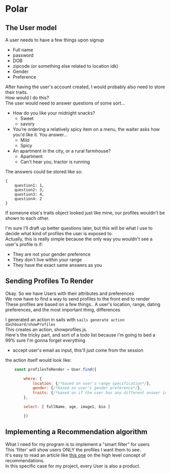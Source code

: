 # Polar

## The User model
A user needs to have a few things upon signup
- Full name
- password
- DOB
- zipcode (or something else related to location idk)  
- Gender
- Preference

After having the user's account created, I would probably also need to store their traits.  
How would I do this?  
The user would need to answer questions of some sort...  
+ How do you like your midnight snacks?
	- Sweet
	- savory
+ You're ordering a relatively spicy item on a menu, the waiter asks how you'd like it. You answer...  
	- Mild
	- Spicy
+ An apartment in the city, or a rural farmhouse?
	- Apartment
	- Can't hear you, tractor is running

The answers could be stored like so: 
```
{
	question1: 1,
	question2: 3,
	question3: 4,
	question4: 2
}
```
If someone else's traits object looked just like mine, our profiles wouldn't be shown to each other.

I'm sure I'll draft up better questions later, but this will be what I use to decide what kind of profiles the user is exposed to.  
Actually, this is really simple because the only way you wouldn't see a user's profile is if:
- They are not your gender preference
- They don't live within your range
- They have the exact same answers as you

## Sending Profiles To Render
Okay. So we have Users with their attributes and preferences  
We now have to find a way to send profiles to the front end to render  
These profiles are based on a few things.. A user's location, range, dating preferences, and the most important thing, differences  

I generated an action in sails with `sails generate action dashboard/showProfiles`  
This creates an action, showprofiles.js.  
Here's the tricky part, and sort of a todo list because i'm going to bed a 99% sure I'm gonna forget everything  
- accept user's email as input, this'll just come from the session


the action itself would look like: 
```javascript
	const profilesToRender = User.find({

		where: {
			location: {/*based on user's range specification*/},
			gender: {/*based on user's gender preference*/},
			traits: {/*based on if the user has any different answer in the traits questionairre*/}
		},

		select: [ fullName, age, image1, bio ]

		})
```


## Implementing a Recommendation algorithm
What I need for my program is to implement a "smart filter" for users  
This 'filter' will show users ONLY the profiles I want them to see.  
It's easy to read an article like [this one](https://www.klipfolio.com/blog/recommender-system) on the high level concept of recommendations.  
In this specific case for my project, every User is also a product.


